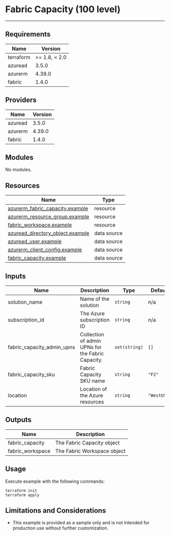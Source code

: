 <!-- BEGIN_TF_DOCS -->
# Fabric Capacity (100 level)

---

## Requirements

| Name      | Version       |
|-----------|---------------|
| terraform | >= 1.8, < 2.0 |
| azuread   | 3.5.0         |
| azurerm   | 4.39.0        |
| fabric    | 1.4.0         |

## Providers

| Name    | Version |
|---------|---------|
| azuread | 3.5.0   |
| azurerm | 4.39.0  |
| fabric  | 1.4.0   |

## Modules

No modules.

## Resources

| Name                                                                                                                                   | Type        |
|----------------------------------------------------------------------------------------------------------------------------------------|-------------|
| [azurerm_fabric_capacity.example](https://registry.terraform.io/providers/hashicorp/azurerm/4.39.0/docs/resources/fabric_capacity)     | resource    |
| [azurerm_resource_group.example](https://registry.terraform.io/providers/hashicorp/azurerm/4.39.0/docs/resources/resource_group)       | resource    |
| [fabric_workspace.example](https://registry.terraform.io/providers/microsoft/fabric/1.4.0/docs/resources/workspace)                    | resource    |
| [azuread_directory_object.example](https://registry.terraform.io/providers/hashicorp/azuread/3.5.0/docs/data-sources/directory_object) | data source |
| [azuread_user.example](https://registry.terraform.io/providers/hashicorp/azuread/3.5.0/docs/data-sources/user)                         | data source |
| [azurerm_client_config.example](https://registry.terraform.io/providers/hashicorp/azurerm/4.39.0/docs/data-sources/client_config)      | data source |
| [fabric_capacity.example](https://registry.terraform.io/providers/microsoft/fabric/1.4.0/docs/data-sources/capacity)                   | data source |

## Inputs

| Name                          | Description                                       | Type          | Default     | Required |
|-------------------------------|---------------------------------------------------|---------------|-------------|:--------:|
| solution\_name                | Name of the solution                              | `string`      | n/a         |   yes    |
| subscription\_id              | The Azure subscription ID                         | `string`      | n/a         |   yes    |
| fabric\_capacity\_admin\_upns | Collection of admin UPNs for the Fabric Capacity. | `set(string)` | `[]`        |    no    |
| fabric\_capacity\_sku         | Fabric Capacity SKU name                          | `string`      | `"F2"`      |    no    |
| location                      | Location of the Azure resources                   | `string`      | `"WestUS3"` |    no    |

## Outputs

| Name              | Description                 |
|-------------------|-----------------------------|
| fabric\_capacity  | The Fabric Capacity object  |
| fabric\_workspace | The Fabric Workspace object |

## Usage

Execute example with the following commands:

```shell
terraform init
terraform apply
```

## Limitations and Considerations

- This example is provided as a sample only and is not intended for production use without further customization.
<!-- END_TF_DOCS -->